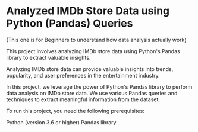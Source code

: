 # Analyzed IMDb Store Data using Python (Pandas) Queries 
(This one is for Beginners to understand how data analysis actually work)

This project involves analyzing IMDb store data using Python's Pandas library to extract valuable insights.

Analyzing IMDb store data can provide valuable insights into trends, popularity, and user preferences in the entertainment industry.

In this project, we leverage the power of Python's Pandas library to perform data analysis on IMDb store data. We use various Pandas queries and techniques to extract meaningful information from the dataset.

To run this project, you need the following prerequisites:

Python (version 3.6 or higher)
Pandas library

